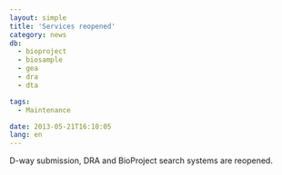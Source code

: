 ```yaml
---
layout: simple
title: 'Services reopened'
category: news
db:
  - bioproject
  - biosample
  - gea
  - dra
  - dta

tags:
  - Maintenance

date: 2013-05-21T16:10:05
lang: en
---
```


<p>D-way submission, DRA and BioProject search systems are reopened.</p>
